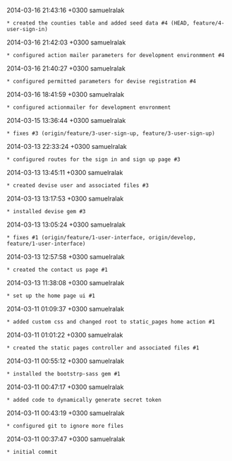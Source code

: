2014-03-16 21:43:16 +0300 samuelralak 

	* created the counties table and added seed data #4 (HEAD, feature/4-user-sign-in)

2014-03-16 21:42:03 +0300 samuelralak 

	* configured action mailer parameters for development environmment #4

2014-03-16 21:40:27 +0300 samuelralak 

	* configured permitted parameters for devise registration #4

2014-03-16 18:41:59 +0300 samuelralak 

	* configured actionmailer for development envronment

2014-03-15 13:36:44 +0300 samuelralak 

	* fixes #3 (origin/feature/3-user-sign-up, feature/3-user-sign-up)

2014-03-13 22:33:24 +0300 samuelralak 

	* configured routes for the sign in and sign up page #3

2014-03-13 13:45:11 +0300 samuelralak 

	* created devise user and associated files #3

2014-03-13 13:17:53 +0300 samuelralak 

	* installed devise gem #3

2014-03-13 13:05:24 +0300 samuelralak 

	* fixes #1 (origin/feature/1-user-interface, origin/develop, feature/1-user-interface)

2014-03-13 12:57:58 +0300 samuelralak 

	* created the contact us page #1

2014-03-13 11:38:08 +0300 samuelralak 

	* set up the home page ui #1

2014-03-11 01:09:37 +0300 samuelralak 

	* added custom css and changed root to static_pages home action #1

2014-03-11 01:01:22 +0300 samuelralak 

	* created the static pages controller and associated files #1

2014-03-11 00:55:12 +0300 samuelralak 

	* installed the bootstrp-sass gem #1

2014-03-11 00:47:17 +0300 samuelralak 

	* added code to dynamically generate secret token

2014-03-11 00:43:19 +0300 samuelralak 

	* configured git to ignore more files

2014-03-11 00:37:47 +0300 samuelralak 

	* initial commit


